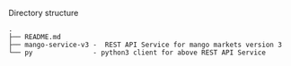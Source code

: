 Directory structure
```
.
├── README.md
├── mango-service-v3 -  REST API Service for mango markets version 3
└── py               - python3 client for above REST API Service
```
